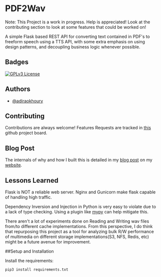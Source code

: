 
# PDF2Wav

Note: This Project is a work in progress. Help is appreciated! Look at the contributing section to look at some features that could be worked on!


A simple Flask based REST API for converting text contained in PDF's to freeform speech using a TTS API, with some extra emphasis on using design patterns, and decoupling business logic whenever possible. 








## Badges

[![GPLv3 License](https://img.shields.io/badge/License-GPL%20v3-yellow.svg)](https://opensource.org/licenses/)


## Authors

- [@adiraokhoury](https://www.github.com/adiraokhoury)


## Contributing

Contributions are always welcome!
Features Requests are tracked in [this](https://github.com/users/adiraokhoury/projects/1) github project board. 



## Blog Post


The internals of why and how I built this is detailed in my [blog post](https://adiraokhoury.github.io/blogPost1.html) on my [website](https://adiraokhoury.github.io). 
## Lessons Learned



Flask is NOT a reliable web server. Nginx and Gunicorn make flask capable of handling high traffic. 

Dependency Inversion and Injection in Python is very easy to violate due to a lack of type checking. Using a plugin like [mypy](https://mypy.readthedocs.io/en/stable/index.html) can help mitigate this. 

There aren't a lot of experiments done on Reading and Writing wav files from/to different cache implementations. From this perspective, I do think that repurposing this project as a tool for analyzing bulk R/W performance of multimedia on different storage implementations(S3, NFS, Redis, etc) might be a future avenue for improvement. 

##Setup and Installation

Install the requirements:

```
pip3 install requirements.txt
```
